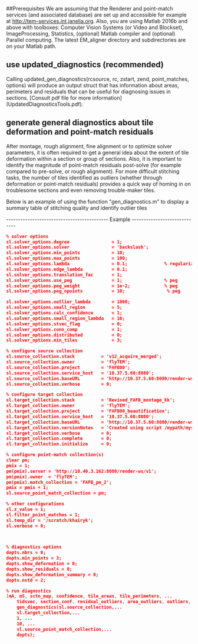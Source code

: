 ##Prerequisites
We are assuming that the Renderer and point-match services (and associated database) are set up and accessible for example at http://tem-services.int.janelia.org.
Also, you are using Matlab 2016b and above with toolboxes: Computer Vision Systems (or Video and Blockset), ImageProcessing, Statistics, (optional) Matlab compiler and (optional) Parallel computing. The latest EM_aligner directory and subdirectories are on your Matlab path.




## use updated_diagnostics (recommended)
Calling updated_gen_diagnostics(rcsource, rc, zstart, zend, point_matches, options) will produce an output struct that has information about areas, perimeters and residuals that can be useful for diagnosing issues in sections. 
[Consult pdf file for more information] (UpdatedDiagnosticsTools.pdf).














## generate general diagnostics about tile deformation and point-match residuals


After montage, rough alignment, fine alignment or to optimize solver parameters, it is often required to get a general idea about the extent of tile deformation within a section or group of sections. Also, it is important to identify the magnitude of point-match residuals post-solve (for example compared to pre-solve, or rough alignment). For more difficult stitching tasks, the number of tiles identified as outliers (whether through deformation or point-match residuals) provides a quick way of homing in on troublesome sections and even removing trouble-maker tiles.

Below is an example of using the function "gen_diagnostics.m" to display a summary table of stitching quality and identify outlier tiles


------------------------------------------- Example -----------------------------
```json
% solver options
sl.solver_options.degree                = 1;
sl.solver_options.solver                = 'backslash';
sl.solver_options.min_points            = 10;
sl.solver_options.max_points            = 100;
sl.solver_options.lambda                = 0.1;              % regularization parameter
sl.solver_options.edge_lambda           = 0.1;
sl.solver_options.translation_fac       = 1;
sl.solver_options.use_peg               = 1;                % peg
sl.solver_options.peg_weight            = 1e-2;             % peg
sl.solver_options.peg_npoints           = 10;                % peg

sl.solver_options.outlier_lambda        = 1000;
sl.solver_options.small_region          = 5;
sl.solver_options.calc_confidence       = 1;
sl.solver_options.small_region_lambda   = 10;
sl.solver_options.stvec_flag            = 0;
sl.solver_options.conn_comp             = 1;
sl.solver_options.distributed           = 0;
sl.solver_options.min_tiles             = 3;

% configure source collection
sl.source_collection.stack          = 'v12_acquire_merged';
sl.source_collection.owner          = 'flyTEM';
sl.source_collection.project        = 'FAFB00';
sl.source_collection.service_host   = '10.37.5.60:8080';
sl.source_collection.baseURL        = 'http://10.37.5.60:8080/render-ws/v1';
sl.source_collection.verbose        = 0;

% configure target collection
sl.target_collection.stack          = 'Revised_FAFB_montage_kk';
sl.target_collection.owner          = 'flyTEM';
sl.target_collection.project        = 'FAFB00_beautification';
sl.target_collection.service_host   = '10.37.5.60:8080';
sl.target_collection.baseURL        = 'http://10.37.5.60:8080/render-ws/v1';
sl.target_collection.versionNotes   = 'Created using script /mypath/myscript.m';
sl.target_collection.verbose        = 0;
sl.target_collection.complete       = 0;
sl.target_collection.initialize     = 0;

% configure point-match collection(s)
clear pm;
pmix = 1;
pm(pmix).server = 'http://10.40.3.162:8080/render-ws/v1';
pm(pmix).owner  = 'flyTEM';
pm(pmix).match_collection = 'FAFB_pm_2';
pmix = pmix + 1;
sl.source_point_match_collection = pm;

% other configurations
sl.z_value = 1;
sl.filter_point_matches = 1;
sl.temp_dir = '/scratch/khairyk';
sl.verbose = 0;

           

% diagnostics options
dopts.nbrs = 0;
dopts.min_points = 3;
dopts.show_deformation = 0;
dopts.show_residuals = 0;
dopts.show_deformation_summary = 0;
dopts.nstd = 2;

% run diagnostics
[mA, mS, sctn_map, confidence, tile_areas, tile_perimeters, ...
    tidsvec, section_conf, residual_outliers, area_outliers, outliers, T ] =...
    gen_diagnostics(sl.source_collection,...
    sl.target_collection,...
    1, ...
    10, ...
    sl.source_point_match_collection,...
    dopts);

```



